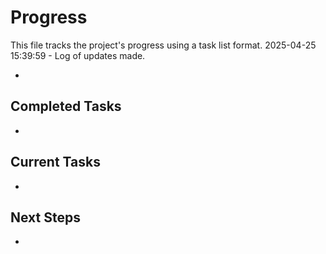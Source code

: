# Progress

This file tracks the project's progress using a task list format.
2025-04-25 15:39:59 - Log of updates made.

*

## Completed Tasks

*   

## Current Tasks

*   

## Next Steps

*